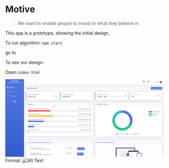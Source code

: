 # Motive

> We want to enable people to invest in what they beleive in



This app is a prototype, showing the initial design.

To run algorithm:
`npm start`

go to [](localhost:3000)

To see our design:

Open `index.html`

![ThemePortfolioPreview](/img/bootstrap-portfolio.jpg)
Format: ![Alt Text](url)
